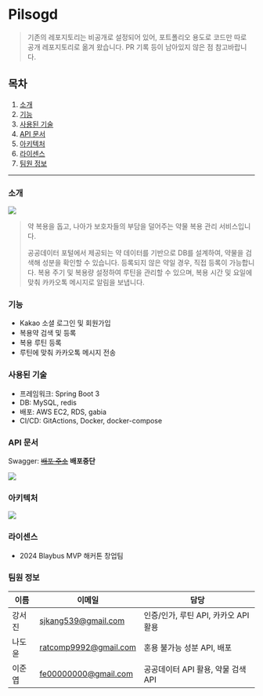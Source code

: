 # Pilsogd
> 기존의 레포지토리는 비공개로 설정되어 있어, 포트폴리오 용도로 코드만 따로 공개 레포지토리로 옮겨 왔습니다. PR 기록 등이 남아있지 않은 점 참고바랍니다.

## 목차
1. [소개](###-소개)
2. [기능](###-기능)
3. [사용된 기술](###-사용된-기술)
4. [API 문서](###-API-문서)
5. [아키텍처](###-아키텍처)
6. [라이센스](###-라이센스)
7. [팀원 정보](###-팀원-정보)
----

### 소개
![](https://velog.velcdn.com/images/c0smosaur/post/c0389e47-cb78-47a4-a8d5-fa3d6fa9b8a9/image.png)
> 약 복용을 돕고, 나아가 보호자들의 부담을 덜어주는 약물 복용 관리 서비스입니다.
> 
> 공공데이터 포털에서 제공되는 약 데이터를 기반으로 DB를 설계하여, 약물을 검색해 성분을 확인할 수 있습니다. 등록되지 않은 약일 경우, 직접 등록이 가능합니다. 
> 복용 주기 및 복용량 설정하여 루틴을 관리할 수 있으며, 복용 시간 및 요일에 맞춰 카카오톡 메시지로 알림을 보냅니다.

### 기능
- Kakao 소셜 로그인 및 회원가입
- 복용약 검색 및 등록
- 복용 루틴 등록
- 루틴에 맞춰 카카오톡 메시지 전송

### 사용된 기술
- 프레임워크: Spring Boot 3
- DB: MySQL, redis
- 배포: AWS EC2, RDS, gabia
- CI/CD: GitActions, Docker, docker-compose

### API 문서
Swagger: ~~[배포 주소](api.pillsogood.shop/swagger-ui/index.html)~~ **배포중단**

![](https://velog.velcdn.com/images/c0smosaur/post/9cf8acdb-4266-4c5a-94f4-055be7a882a7/image.png)

### 아키텍처
![](https://velog.velcdn.com/images/c0smosaur/post/2b1cbbf9-a17e-4a01-a259-4f97d6eefd8e/image.png)

### 라이센스
- 2024 Blaybus MVP 해커톤 창업팀

### 팀원 정보
|이름|이메일|담당|
|--|--|--|
|강서진|sjkang539@gmail.com|인증/인가, 루틴 API, 카카오 API 활용|
|나도윤|ratcomp9992@gmail.com|혼용 불가능 성분 API, 배포|
|이준엽|fe00000000@gmail.com|공공데이터 API 활용, 약물 검색 API |
